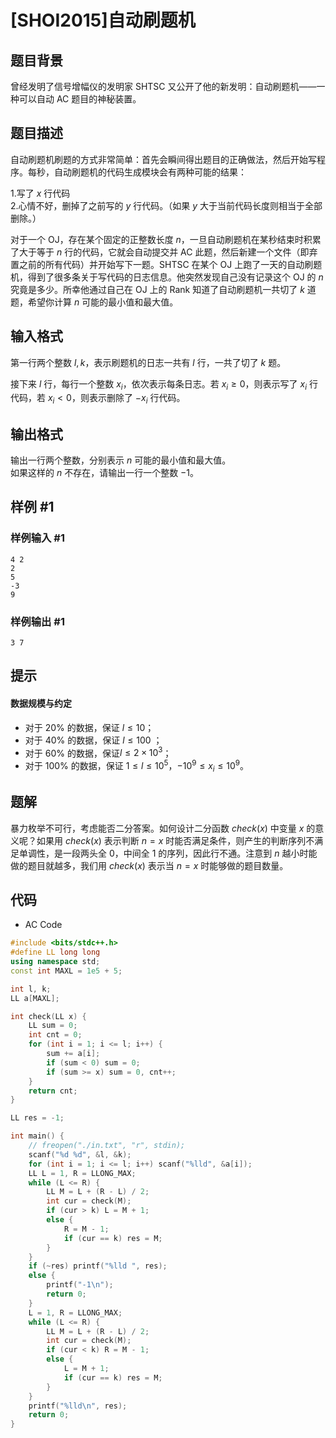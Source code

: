 # [SHOI2015]自动刷题机

## 题目背景

曾经发明了信号增幅仪的发明家 SHTSC 又公开了他的新发明：自动刷题机——一种可以自动 AC 题目的神秘装置。

## 题目描述

自动刷题机刷题的方式非常简单：首先会瞬间得出题目的正确做法，然后开始写程序。每秒，自动刷题机的代码生成模块会有两种可能的结果：

1.写了 $x$ 行代码  
2.心情不好，删掉了之前写的 $y$ 行代码。（如果 $y$ 大于当前代码长度则相当于全部删除。）

对于一个 OJ，存在某个固定的正整数长度 $n$，一旦自动刷题机在某秒结束时积累了大于等于 $n$ 行的代码，它就会自动提交并 AC 此题，然后新建一个文件（即弃置之前的所有代码）并开始写下一题。SHTSC 在某个 OJ 上跑了一天的自动刷题机，得到了很多条关于写代码的日志信息。他突然发现自己没有记录这个 OJ 的 $n$ 究竟是多少。所幸他通过自己在 OJ 上的 Rank 知道了自动刷题机一共切了 $k$ 道题，希望你计算 $n$ 可能的最小值和最大值。

## 输入格式

第一行两个整数 $l , k$，表示刷题机的日志一共有 $l$ 行，一共了切了 $k$ 题。

接下来 $l$ 行，每行一个整数 $x_i$，依次表示每条日志。若 $x_i \geq 0$，则表示写了 $x_i$ 行代码，若 $x_i \lt 0$，则表示删除了 $-x_i$ 行代码。

## 输出格式

输出一行两个整数，分别表示 $n$ 可能的最小值和最大值。  
如果这样的 $n$ 不存在，请输出一行一个整数 $-1$。

## 样例 #1

### 样例输入 #1

```
4 2
2
5
-3
9
```

### 样例输出 #1

```
3 7
```

## 提示

#### 数据规模与约定

- 对于 $20\%$ 的数据，保证 $l \le 10$；
- 对于 $40\%$ 的数据，保证 $l \le 100$ ；
- 对于 $60\%$ 的数据，保证$l \le 2 \times 10^3$；
- 对于 $100\%$ 的数据，保证 $1 \leq l \le 10^5$，$-10^9 \le x_i \le 10^9$。

## 题解

暴力枚举不可行，考虑能否二分答案。如何设计二分函数 $check(x)$ 中变量 $x$ 的意义呢？如果用 $check(x)$ 表示判断 $n = x$ 时能否满足条件，则产生的判断序列不满足单调性，是一段两头全 0，中间全 1 的序列，因此行不通。注意到 $n$ 越小时能做的题目就越多，我们用 $check(x)$ 表示当 $n = x$ 时能够做的题目数量。

## 代码

- AC Code

```c++
#include <bits/stdc++.h>
#define LL long long
using namespace std;
const int MAXL = 1e5 + 5;

int l, k;
LL a[MAXL];

int check(LL x) {
    LL sum = 0;
    int cnt = 0;
    for (int i = 1; i <= l; i++) {
        sum += a[i];
        if (sum < 0) sum = 0;
        if (sum >= x) sum = 0, cnt++;
    }
    return cnt;
}

LL res = -1;

int main() {
    // freopen("./in.txt", "r", stdin);
    scanf("%d %d", &l, &k);
    for (int i = 1; i <= l; i++) scanf("%lld", &a[i]);
    LL L = 1, R = LLONG_MAX;
    while (L <= R) {
        LL M = L + (R - L) / 2;
        int cur = check(M);
        if (cur > k) L = M + 1;
        else {
            R = M - 1;
            if (cur == k) res = M;
        }
    }
    if (~res) printf("%lld ", res);
    else {
        printf("-1\n");
        return 0;
    }
    L = 1, R = LLONG_MAX;
    while (L <= R) {
        LL M = L + (R - L) / 2;
        int cur = check(M);
        if (cur < k) R = M - 1;
        else {
            L = M + 1;
            if (cur == k) res = M;
        }
    }
    printf("%lld\n", res);
    return 0;
}
```

